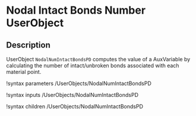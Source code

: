 # Nodal Intact Bonds Number UserObject

## Description

UserObject `NodalNumIntactBondsPD` computes the value of a AuxVariable by calculating the number of intact/unbroken bonds associated with each material point.

!syntax parameters /UserObjects/NodalNumIntactBondsPD

!syntax inputs /UserObjects/NodalNumIntactBondsPD

!syntax children /UserObjects/NodalNumIntactBondsPD
